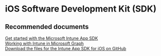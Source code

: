 <properties
	pageTitle="iOS Software Development Kit (SDK)"
	description="iOS Software Development Kit (SDK)"
	service="microsoft.intune"
	resource="intune"
	authors="mackie1604"
	displayOrder=""
	selfHelpType="generic"
	supportTopicIds="32553377"
	resourceTags=""
	productPesIds="15584"
	cloudEnvironments="public"
/>

# iOS Software Development Kit (SDK)

## **Recommended documents**

[Get started with the Microsoft Intune App SDK](https://docs.microsoft.com/intune/app-sdk-get-started)<br>
[Working with Intune in Microsoft Graph](https://docs.microsoft.com/intune/app-sdk-ios)<br>
[Download the files for the Intune App SDK for iOS on GitHub](https://github.com/msintuneappsdk/ms-intune-app-sdk-ios)<br>





